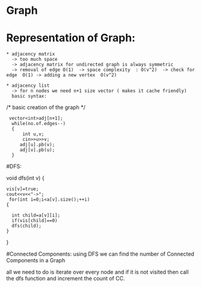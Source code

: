 # Graph

# Representation of Graph: 

    * adjacency matrix
      -> too much space
      -> adjacency matrix for undirected graph is always symmetric
      -> removal of edge O(1)  -> space complexity  : O(v^2)  -> check for edge  O(1) -> adding a new vertex  O(v^2)
    
    * adjacency list
      -> for n nodes we need n+1 size vector ( makes it cache friendly)
      basic syntax:
      
      
      
/* basic creation of the graph */ 
     
     
     vector<int>adj[n+1];
      while(no.of.edges--)
      {
          int u,v;
          cin>>u>>v;
         adj[u].pb(v);
         adj[v].pb(u);
      }
      
 
 
  #DFS:
 
 
 
 void dfs(int v)
 {
    
    
    vis[v]=true;
    cout<<v<<"->";
     for(int i=0;i<a[v].size();++i)
    {
      
      int child=a[v][i];
      if(vis[child]==0)
      dfs(child);
    }
     
 }    
    
 #Connected Components:
 using DFS we can find the number of Connected Components in a Graph
 
 all we need to do is iterate over every node and if it is not visited
 then call the dfs function and increment  the count of CC.
 
 
 
 
 
 
 
  
